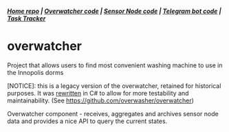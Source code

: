 ##### [Home repo](https://github.com/overwasher/home/) | [Overwatcher code](https://github.com/overwasher/overwatcher) | [Sensor Node code](https://github.com/overwasher/esp-firmware) | [Telegram bot code](https://github.com/overwasher/telegram-bot) | [Task Tracker](https://taiga.dcnick3.me/project/overwasher/)
# overwatcher

Project that allows users to find most convenient washing machine to use in the Innopolis dorms

[NOTICE]: this is a legacy version of the overwatcher, retained for historical purposes. It was [rewritten](https://github.com/overwasher/overwatcher) in C# to allow for more testability and maintainability. (See https://github.com/overwasher/overwatcher)

Overwatcher component - receives, aggregates and archives sensor node data and provides a nice API to query the current states.
